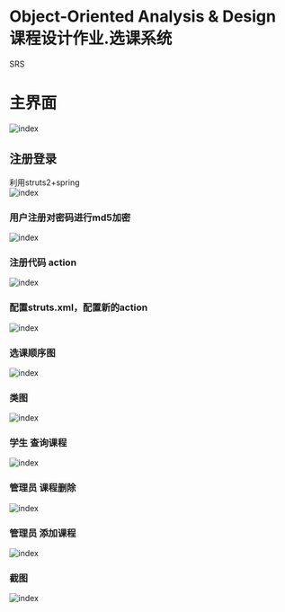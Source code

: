 # Object-Oriented Analysis & Design 课程设计作业.选课系统
SRS<br> 

# 主界面
![index](https://github.com/queenl71/SRS.Web-/blob/master/1.jpg)

## 注册登录
利用struts2+spring<br> 
![index](https://github.com/queenl71/SRS.Web-/blob/master/2.png)

### 用户注册对密码进行md5加密
![index](https://github.com/queenl71/SRS.Web-/blob/master/5.png)
### 注册代码 action
![index](https://github.com/queenl71/SRS.Web-/blob/master/6.png)
### 配置struts.xml，配置新的action 
![index](https://github.com/queenl71/SRS.Web-/blob/master/4.png)

### 选课顺序图 
![index](https://github.com/queenl71/SRS.Web-/blob/master/chake.png)
### 类图
![index](https://github.com/queenl71/SRS.Web-/blob/master/leitu.png)

### 学生 查询课程
![index](https://github.com/queenl71/SRS.Web-/blob/master/check.png)
### 管理员 课程删除
![index](https://github.com/queenl71/SRS.Web-/blob/master/delete.png)
### 管理员 添加课程
![index](https://github.com/queenl71/SRS.Web-/blob/master/11.png)

### 截图
![index](https://github.com/queenl71/SRS.Web-/blob/master/jg.png)

